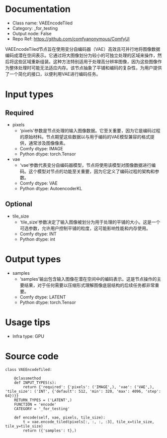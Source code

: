 # Documentation
- Class name: VAEEncodeTiled
- Category: _for_testing
- Output node: False
- Repo Ref: https://github.com/comfyanonymous/ComfyUI

VAEEncodeTiled节点旨在使用变分自编码器（VAE）高效且可并行地将图像数据编码成潜在空间表示。它通过将大图像划分为较小的可独立处理的区域来操作，然后将这些区域重新组装。这种方法特别适用于处理高分辨率图像，因为这些图像作为整体处理时可能无法适应内存。该节点抽象了平铺和编码的复杂性，为用户提供了一个简化的接口，以便利用VAE进行编码任务。

# Input types
## Required
- pixels
    - ‘pixels’参数是节点处理的输入图像数据。它至关重要，因为它是编码过程的原始材料。节点期望这些数据以与用于编码的VAE模型兼容的格式提供，通常涉及图像像素。
    - Comfy dtype: IMAGE
    - Python dtype: torch.Tensor
- vae
    - ‘vae’参数代表变分自编码器模型，节点将使用该模型对图像数据进行编码。这个模型对节点的功能至关重要，因为它定义了编码过程的架构和参数。
    - Comfy dtype: VAE
    - Python dtype: AutoencoderKL
## Optional
- tile_size
    - ‘tile_size’参数决定了输入图像被划分为用于处理的平铺的大小。这是一个可选参数，允许用户控制平铺的粒度，这可能影响性能和内存使用。
    - Comfy dtype: INT
    - Python dtype: int

# Output types
- samples
    - ‘samples’输出包含输入图像在潜在空间中的编码表示。这是节点操作的主要结果，对于任何需要以压缩形式理解图像底层结构的后续任务都非常重要。
    - Comfy dtype: LATENT
    - Python dtype: torch.Tensor

# Usage tips
- Infra type: GPU

# Source code
```
class VAEEncodeTiled:

    @classmethod
    def INPUT_TYPES(s):
        return {'required': {'pixels': ('IMAGE',), 'vae': ('VAE',), 'tile_size': ('INT', {'default': 512, 'min': 320, 'max': 4096, 'step': 64})}}
    RETURN_TYPES = ('LATENT',)
    FUNCTION = 'encode'
    CATEGORY = '_for_testing'

    def encode(self, vae, pixels, tile_size):
        t = vae.encode_tiled(pixels[:, :, :, :3], tile_x=tile_size, tile_y=tile_size)
        return ({'samples': t},)
```